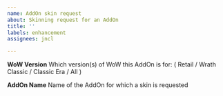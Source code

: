 ```yaml
---
name: AddOn skin request
about: Skinning request for an AddOn
title: ''
labels: enhancement
assignees: jncl

---
```


**WoW Version**
Which version(s) of WoW this AddOn is for: ( Retail / Wrath Classic / Classic Era / All ) 

**AddOn Name**
Name of the AddOn for which a skin is requested
